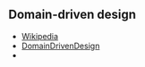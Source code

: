 ## Domain-driven design

* [Wikipedia](https://en.wikipedia.org/wiki/Domain-driven_design)
* [DomainDrivenDesign](https://martinfowler.com/bliki/DomainDrivenDesign.html)
* [](https://blog.airbrake.io/blog/software-design/domain-driven-design)


